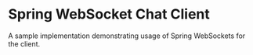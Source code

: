 # Spring WebSocket Chat Client

A sample implementation demonstrating usage of Spring WebSockets for the client.
